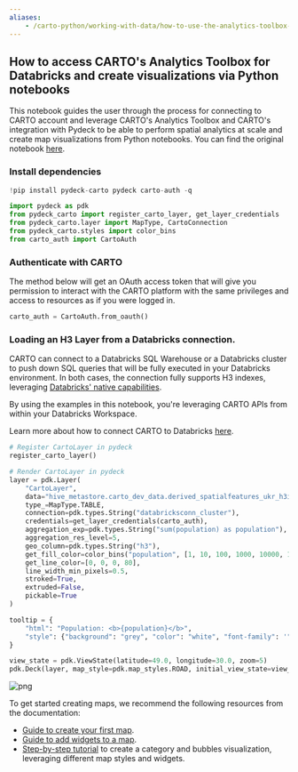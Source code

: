 ```yaml
---
aliases:
    - /carto-python/working-with-data/how-to-use-the-analytics-toolbox-for-databricks
---
```


## How to access CARTO's Analytics Toolbox for Databricks and create visualizations via Python notebooks

This notebook guides the user through the process for connecting to CARTO account and leverage CARTO's Analytics Toolbox and CARTO's integration with Pydeck to be able to perform spatial analytics at scale and create map visualizations from Python notebooks. You can find the original notebook [here](https://docs.carto.com).

### Install dependencies


```python
!pip install pydeck-carto pydeck carto-auth -q
```


```python
import pydeck as pdk
from pydeck_carto import register_carto_layer, get_layer_credentials
from pydeck_carto.layer import MapType, CartoConnection
from pydeck_carto.styles import color_bins
from carto_auth import CartoAuth
```

### Authenticate with CARTO

The method below will get an OAuth access token that will give you permission to interact with the CARTO platform with the same privileges and access to resources as if you were logged in.


```python
carto_auth = CartoAuth.from_oauth()
```


### Loading an H3 Layer from a Databricks connection.

CARTO can connect to a Databricks SQL Warehouse or a Databricks cluster to push down SQL queries that will be fully executed in your Databricks environment. In both cases, the connection fully supports H3 indexes, leveraging [Databricks' native capabilities](https://docs.databricks.com/spark/latest/spark-sql/language-manual/sql-ref-functions-builtin.html#h3-geospatial-functions).

By using the examples in this notebook, you're leveraging CARTO APIs from within your Databricks Workspace.

Learn more about how to connect CARTO to Databricks [here](https://docs.carto.com/carto-user-manual/connections/creating-a-connection/#connection-to-databricks).


```python
# Register CartoLayer in pydeck
register_carto_layer()

# Render CartoLayer in pydeck
layer = pdk.Layer(
    "CartoLayer",
    data="hive_metastore.carto_dev_data.derived_spatialfeatures_ukr_h3int_res10_v1_yearly_v2_interpolated",
    type_=MapType.TABLE,
    connection=pdk.types.String("databricksconn_cluster"),
    credentials=get_layer_credentials(carto_auth),
    aggregation_exp=pdk.types.String("sum(population) as population"),
    aggregation_res_level=5,
    geo_column=pdk.types.String("h3"),
    get_fill_color=color_bins("population", [1, 10, 100, 1000, 10000, 100000], "SunsetDark"),
    get_line_color=[0, 0, 0, 80],
    line_width_min_pixels=0.5,
    stroked=True,
    extruded=False,
    pickable=True
)

tooltip = {
    "html": "Population: <b>{population}</b>",
    "style": {"background": "grey", "color": "white", "font-family": '"Helvetica Neue", Arial', "z-index": "10000"},
}

view_state = pdk.ViewState(latitude=49.0, longitude=30.0, zoom=5)
pdk.Deck(layer, map_style=pdk.map_styles.ROAD, initial_view_state=view_state)

```

![png](/img/carto-python/databricks-notebook/databricks_map.png)

To get started creating maps, we recommend the following resources from the documentation:
* [Guide to create your first map](https://docs.carto.com/carto-user-manual/overview/getting-started/#quickstart-guide-to-create-your-first-map).
* [Guide to add widgets to a map](https://docs.carto.com/carto-user-manual/maps/map-settings/#widgets).
* [Step-by-step tutorial](https://docs.carto.com/carto-user-manual/tutorials/build-a-categories-and-bubbles-visualization/) to create a category and bubbles visualization, leveraging different map styles and widgets.

